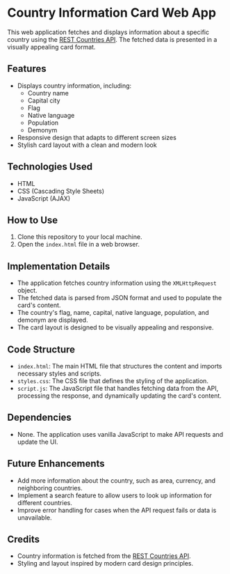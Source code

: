 # Country Information Card Web App

This web application fetches and displays information about a specific country using the [REST Countries API](https://restcountries.com/). The fetched data is presented in a visually appealing card format.



## Features

- Displays country information, including:
  - Country name
  - Capital city
  - Flag
  - Native language
  - Population
  - Demonym
- Responsive design that adapts to different screen sizes
- Stylish card layout with a clean and modern look

## Technologies Used

- HTML
- CSS (Cascading Style Sheets)
- JavaScript (AJAX)

## How to Use

1. Clone this repository to your local machine.
2. Open the `index.html` file in a web browser.

## Implementation Details

- The application fetches country information using the `XMLHttpRequest` object.
- The fetched data is parsed from JSON format and used to populate the card's content.
- The country's flag, name, capital, native language, population, and demonym are displayed.
- The card layout is designed to be visually appealing and responsive.

## Code Structure

- `index.html`: The main HTML file that structures the content and imports necessary styles and scripts.
- `styles.css`: The CSS file that defines the styling of the application.
- `script.js`: The JavaScript file that handles fetching data from the API, processing the response, and dynamically updating the card's content.

## Dependencies

- None. The application uses vanilla JavaScript to make API requests and update the UI.

## Future Enhancements

- Add more information about the country, such as area, currency, and neighboring countries.
- Implement a search feature to allow users to look up information for different countries.
- Improve error handling for cases when the API request fails or data is unavailable.

## Credits

- Country information is fetched from the [REST Countries API](https://restcountries.com/).
- Styling and layout inspired by modern card design principles.

